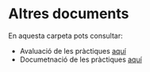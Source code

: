 # Altres documents

En aquesta carpeta pots consultar:

- Avaluació de les pràctiques [aquí](./Avaluació_pràctiques.md)
- Documetnació de les pràctiques [aquí](./Documentació.md)
